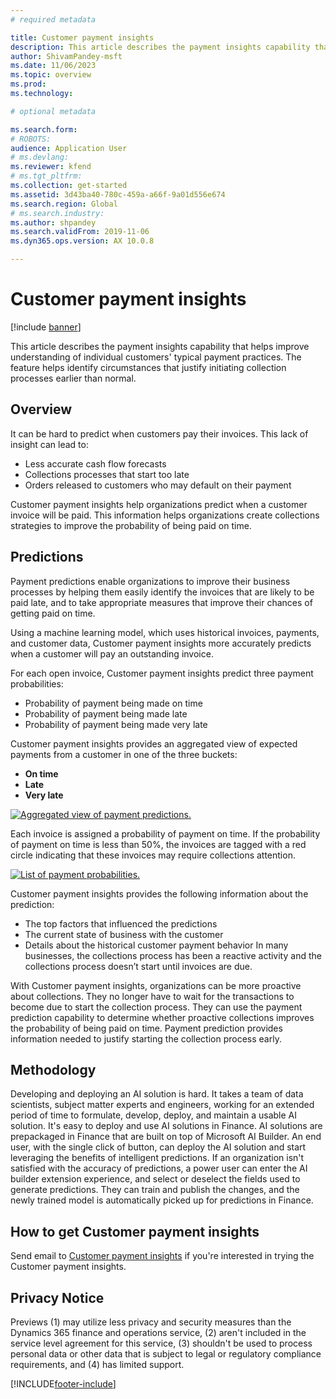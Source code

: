 ```yaml
---
# required metadata

title: Customer payment insights
description: This article describes the payment insights capability that helps improve understanding of individual customers' typical payment practices. The feature can help identify circumstances that justify initiating collection processes earlier than you might have done otherwise.
author: ShivamPandey-msft
ms.date: 11/06/2023
ms.topic: overview
ms.prod: 
ms.technology: 

# optional metadata

ms.search.form: 
# ROBOTS: 
audience: Application User
# ms.devlang: 
ms.reviewer: kfend
# ms.tgt_pltfrm: 
ms.collection: get-started
ms.assetid: 3d43ba40-780c-459a-a66f-9a01d556e674
ms.search.region: Global
# ms.search.industry: 
ms.author: shpandey
ms.search.validFrom: 2019-11-06
ms.dyn365.ops.version: AX 10.0.8

---
```


# Customer payment insights 

[!include [banner](../includes/banner.md)]


This article describes the payment insights capability that helps improve understanding of individual customers' typical payment practices. The feature helps identify circumstances that justify initiating collection processes earlier than normal.  

## Overview

It can be hard to predict when customers pay their invoices. This lack of insight can lead to:
 - Less accurate cash flow forecasts
 - Collections processes that start too late
 - Orders released to customers who may default on their payment

Customer payment insights help organizations predict when a customer invoice will be paid. This information helps organizations create collections strategies to improve the probability of being paid on time. 

## Predictions

Payment predictions enable organizations to improve their business processes by helping them easily identify the invoices that are likely to be paid late, and to take appropriate measures that improve their chances of getting paid on time.

Using a machine learning model, which uses historical invoices, payments, and customer data, Customer payment insights more accurately predicts when a customer will pay an outstanding invoice.

For each open invoice, Customer payment insights predict three payment probabilities:
-	Probability of payment being made on time 
-	Probability of payment being made late
-	Probability of payment being made very late

Customer payment insights provides an aggregated view of expected payments from a customer in one of the three buckets:
 - **On time**
 - **Late**
 - **Very late**

[![Aggregated view of payment predictions.](./media/graphic-payment-reports.png)](./media/graphic-payment-reports.png)

Each invoice is assigned a probability of payment on time. If the probability of payment on time is less than 50%, the invoices are tagged with a red circle indicating that these invoices may require collections attention. 

[![List of payment probabilities.](./media/customer-pymnt-probability-list.png)](./media/customer-pymnt-probability-list.png)

Customer payment insights provides the following information about the prediction:
 - The top factors that influenced the predictions
 - The current state of business with the customer
 - Details about the historical customer payment behavior 
In many businesses, the collections process has been a reactive activity and the collections process doesn’t start until invoices are due. 

With Customer payment insights, organizations can be more proactive about collections. They no longer have to wait for the transactions to become due to start the collection process. They can use the payment prediction capability to determine whether proactive collections improves the probability of being paid on time. Payment prediction provides information needed to justify starting the collection process early.

## Methodology

Developing and deploying an AI solution is hard. It takes a team of data scientists, subject matter experts and engineers, working for an extended period of time to formulate, develop, deploy, and maintain a usable AI solution. It's easy to deploy and use AI solutions in Finance. AI solutions are prepackaged in Finance that are built on top of Microsoft AI Builder. An end user, with the single click of button, can deploy the AI solution and start leveraging the benefits of intelligent predictions. If an organization isn't satisfied with the accuracy of predictions, a power user can enter the AI builder extension experience, and select or deselect the fields used to generate predictions. They can train and publish the changes, and the newly trained model is automatically picked up for predictions in Finance.

## How to get Customer payment insights 

Send email to [Customer payment insights](mailto:fiap@microsoft.com) if you're interested in trying the Customer payment insights.

## Privacy Notice

Previews (1) may utilize less privacy and security measures than the Dynamics 365 finance and operations service, (2) aren't included in the service level agreement for this service, (3) shouldn't be used to process personal data or other data that is subject to legal or regulatory compliance requirements, and (4) has limited support.




[!INCLUDE[footer-include](../../includes/footer-banner.md)]

